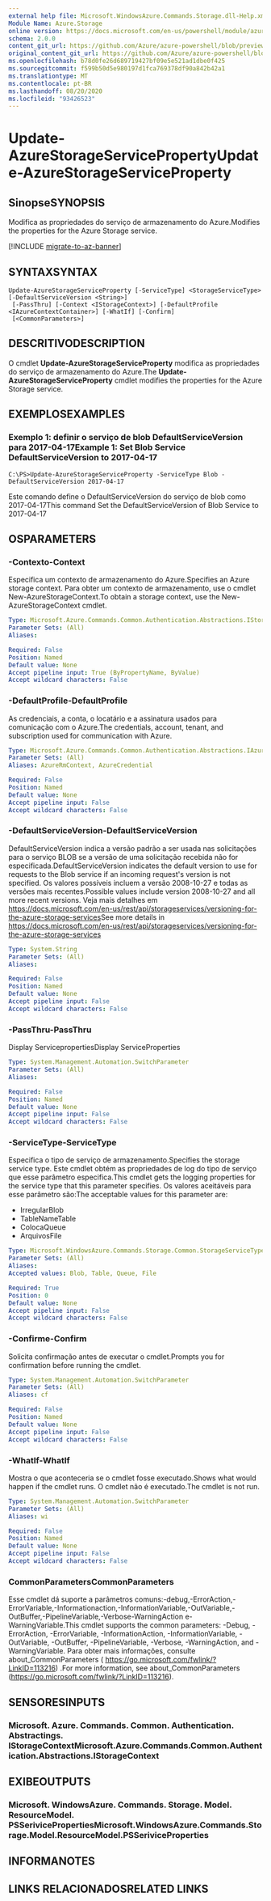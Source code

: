 ```yaml
---
external help file: Microsoft.WindowsAzure.Commands.Storage.dll-Help.xml
Module Name: Azure.Storage
online version: https://docs.microsoft.com/en-us/powershell/module/azure.storage/update-azurestorageserviceproperty
schema: 2.0.0
content_git_url: https://github.com/Azure/azure-powershell/blob/preview/src/Storage/Commands.Storage/help/Update-AzureStorageServiceProperty.md
original_content_git_url: https://github.com/Azure/azure-powershell/blob/preview/src/Storage/Commands.Storage/help/Update-AzureStorageServiceProperty.md
ms.openlocfilehash: b78d0fe26d689719427bf09e5e521ad1dbe0f425
ms.sourcegitcommit: f599b50d5e980197d1fca769378df90a842b42a1
ms.translationtype: MT
ms.contentlocale: pt-BR
ms.lasthandoff: 08/20/2020
ms.locfileid: "93426523"
---
```

# <span data-ttu-id="6d605-101">Update-AzureStorageServiceProperty</span><span class="sxs-lookup"><span data-stu-id="6d605-101">Update-AzureStorageServiceProperty</span></span>

## <span data-ttu-id="6d605-102">Sinopse</span><span class="sxs-lookup"><span data-stu-id="6d605-102">SYNOPSIS</span></span>
<span data-ttu-id="6d605-103">Modifica as propriedades do serviço de armazenamento do Azure.</span><span class="sxs-lookup"><span data-stu-id="6d605-103">Modifies the properties for the Azure Storage service.</span></span>

[!INCLUDE [migrate-to-az-banner](../../includes/migrate-to-az-banner.md)]

## <span data-ttu-id="6d605-104">SYNTAX</span><span class="sxs-lookup"><span data-stu-id="6d605-104">SYNTAX</span></span>

```
Update-AzureStorageServiceProperty [-ServiceType] <StorageServiceType> [-DefaultServiceVersion <String>]
 [-PassThru] [-Context <IStorageContext>] [-DefaultProfile <IAzureContextContainer>] [-WhatIf] [-Confirm]
 [<CommonParameters>]
```

## <span data-ttu-id="6d605-105">DESCRITIVO</span><span class="sxs-lookup"><span data-stu-id="6d605-105">DESCRIPTION</span></span>
<span data-ttu-id="6d605-106">O cmdlet **Update-AzureStorageServiceProperty** modifica as propriedades do serviço de armazenamento do Azure.</span><span class="sxs-lookup"><span data-stu-id="6d605-106">The **Update-AzureStorageServiceProperty** cmdlet modifies the properties for the Azure Storage service.</span></span>

## <span data-ttu-id="6d605-107">EXEMPLOS</span><span class="sxs-lookup"><span data-stu-id="6d605-107">EXAMPLES</span></span>

### <span data-ttu-id="6d605-108">Exemplo 1: definir o serviço de blob DefaultServiceVersion para 2017-04-17</span><span class="sxs-lookup"><span data-stu-id="6d605-108">Example 1: Set Blob Service DefaultServiceVersion to 2017-04-17</span></span>
```
C:\PS>Update-AzureStorageServiceProperty -ServiceType Blob -DefaultServiceVersion 2017-04-17
```

<span data-ttu-id="6d605-109">Este comando define o DefaultServiceVersion do serviço de blob como 2017-04-17</span><span class="sxs-lookup"><span data-stu-id="6d605-109">This command Set the DefaultServiceVersion of Blob Service to 2017-04-17</span></span>

## <span data-ttu-id="6d605-110">OS</span><span class="sxs-lookup"><span data-stu-id="6d605-110">PARAMETERS</span></span>

### <span data-ttu-id="6d605-111">-Contexto</span><span class="sxs-lookup"><span data-stu-id="6d605-111">-Context</span></span>
<span data-ttu-id="6d605-112">Especifica um contexto de armazenamento do Azure.</span><span class="sxs-lookup"><span data-stu-id="6d605-112">Specifies an Azure storage context.</span></span>
<span data-ttu-id="6d605-113">Para obter um contexto de armazenamento, use o cmdlet New-AzureStorageContext.</span><span class="sxs-lookup"><span data-stu-id="6d605-113">To obtain a storage context, use the New-AzureStorageContext cmdlet.</span></span>

```yaml
Type: Microsoft.Azure.Commands.Common.Authentication.Abstractions.IStorageContext
Parameter Sets: (All)
Aliases:

Required: False
Position: Named
Default value: None
Accept pipeline input: True (ByPropertyName, ByValue)
Accept wildcard characters: False
```

### <span data-ttu-id="6d605-114">-DefaultProfile</span><span class="sxs-lookup"><span data-stu-id="6d605-114">-DefaultProfile</span></span>
<span data-ttu-id="6d605-115">As credenciais, a conta, o locatário e a assinatura usados para comunicação com o Azure.</span><span class="sxs-lookup"><span data-stu-id="6d605-115">The credentials, account, tenant, and subscription used for communication with Azure.</span></span>

```yaml
Type: Microsoft.Azure.Commands.Common.Authentication.Abstractions.IAzureContextContainer
Parameter Sets: (All)
Aliases: AzureRmContext, AzureCredential

Required: False
Position: Named
Default value: None
Accept pipeline input: False
Accept wildcard characters: False
```

### <span data-ttu-id="6d605-116">-DefaultServiceVersion</span><span class="sxs-lookup"><span data-stu-id="6d605-116">-DefaultServiceVersion</span></span>
<span data-ttu-id="6d605-117">DefaultServiceVersion indica a versão padrão a ser usada nas solicitações para o serviço BLOB se a versão de uma solicitação recebida não for especificada.</span><span class="sxs-lookup"><span data-stu-id="6d605-117">DefaultServiceVersion indicates the default version to use for requests to the Blob service if an incoming request's version is not specified.</span></span> <span data-ttu-id="6d605-118">Os valores possíveis incluem a versão 2008-10-27 e todas as versões mais recentes.</span><span class="sxs-lookup"><span data-stu-id="6d605-118">Possible values include version 2008-10-27 and all more recent versions.</span></span> <span data-ttu-id="6d605-119">Veja mais detalhes em https://docs.microsoft.com/en-us/rest/api/storageservices/versioning-for-the-azure-storage-services</span><span class="sxs-lookup"><span data-stu-id="6d605-119">See more details in https://docs.microsoft.com/en-us/rest/api/storageservices/versioning-for-the-azure-storage-services</span></span>

```yaml
Type: System.String
Parameter Sets: (All)
Aliases:

Required: False
Position: Named
Default value: None
Accept pipeline input: False
Accept wildcard characters: False
```

### <span data-ttu-id="6d605-120">-PassThru</span><span class="sxs-lookup"><span data-stu-id="6d605-120">-PassThru</span></span>
<span data-ttu-id="6d605-121">Display Serviceproperties</span><span class="sxs-lookup"><span data-stu-id="6d605-121">Display ServiceProperties</span></span>

```yaml
Type: System.Management.Automation.SwitchParameter
Parameter Sets: (All)
Aliases:

Required: False
Position: Named
Default value: None
Accept pipeline input: False
Accept wildcard characters: False
```

### <span data-ttu-id="6d605-122">-ServiceType</span><span class="sxs-lookup"><span data-stu-id="6d605-122">-ServiceType</span></span>
<span data-ttu-id="6d605-123">Especifica o tipo de serviço de armazenamento.</span><span class="sxs-lookup"><span data-stu-id="6d605-123">Specifies the storage service type.</span></span>
<span data-ttu-id="6d605-124">Este cmdlet obtém as propriedades de log do tipo de serviço que esse parâmetro especifica.</span><span class="sxs-lookup"><span data-stu-id="6d605-124">This cmdlet gets the logging properties for the service type that this parameter specifies.</span></span>
<span data-ttu-id="6d605-125">Os valores aceitáveis para esse parâmetro são:</span><span class="sxs-lookup"><span data-stu-id="6d605-125">The acceptable values for this parameter are:</span></span>
- <span data-ttu-id="6d605-126">Irregular</span><span class="sxs-lookup"><span data-stu-id="6d605-126">Blob</span></span> 
- <span data-ttu-id="6d605-127">TableName</span><span class="sxs-lookup"><span data-stu-id="6d605-127">Table</span></span>
- <span data-ttu-id="6d605-128">Coloca</span><span class="sxs-lookup"><span data-stu-id="6d605-128">Queue</span></span>
- <span data-ttu-id="6d605-129">Arquivos</span><span class="sxs-lookup"><span data-stu-id="6d605-129">File</span></span>

```yaml
Type: Microsoft.WindowsAzure.Commands.Storage.Common.StorageServiceType
Parameter Sets: (All)
Aliases:
Accepted values: Blob, Table, Queue, File

Required: True
Position: 0
Default value: None
Accept pipeline input: False
Accept wildcard characters: False
```

### <span data-ttu-id="6d605-130">-Confirme</span><span class="sxs-lookup"><span data-stu-id="6d605-130">-Confirm</span></span>
<span data-ttu-id="6d605-131">Solicita confirmação antes de executar o cmdlet.</span><span class="sxs-lookup"><span data-stu-id="6d605-131">Prompts you for confirmation before running the cmdlet.</span></span>

```yaml
Type: System.Management.Automation.SwitchParameter
Parameter Sets: (All)
Aliases: cf

Required: False
Position: Named
Default value: None
Accept pipeline input: False
Accept wildcard characters: False
```

### <span data-ttu-id="6d605-132">-WhatIf</span><span class="sxs-lookup"><span data-stu-id="6d605-132">-WhatIf</span></span>
<span data-ttu-id="6d605-133">Mostra o que aconteceria se o cmdlet fosse executado.</span><span class="sxs-lookup"><span data-stu-id="6d605-133">Shows what would happen if the cmdlet runs.</span></span> <span data-ttu-id="6d605-134">O cmdlet não é executado.</span><span class="sxs-lookup"><span data-stu-id="6d605-134">The cmdlet is not run.</span></span>

```yaml
Type: System.Management.Automation.SwitchParameter
Parameter Sets: (All)
Aliases: wi

Required: False
Position: Named
Default value: None
Accept pipeline input: False
Accept wildcard characters: False
```

### <span data-ttu-id="6d605-135">CommonParameters</span><span class="sxs-lookup"><span data-stu-id="6d605-135">CommonParameters</span></span>
<span data-ttu-id="6d605-136">Esse cmdlet dá suporte a parâmetros comuns:-debug,-ErrorAction,-ErrorVariable,-Informationaction,-InformationVariable,-OutVariable,-OutBuffer,-PipelineVariable,-Verbose-WarningAction e-WarningVariable.</span><span class="sxs-lookup"><span data-stu-id="6d605-136">This cmdlet supports the common parameters: -Debug, -ErrorAction, -ErrorVariable, -InformationAction, -InformationVariable, -OutVariable, -OutBuffer, -PipelineVariable, -Verbose, -WarningAction, and -WarningVariable.</span></span> <span data-ttu-id="6d605-137">Para obter mais informações, consulte about_CommonParameters ( https://go.microsoft.com/fwlink/?LinkID=113216) .</span><span class="sxs-lookup"><span data-stu-id="6d605-137">For more information, see about_CommonParameters (https://go.microsoft.com/fwlink/?LinkID=113216).</span></span>

## <span data-ttu-id="6d605-138">SENSORES</span><span class="sxs-lookup"><span data-stu-id="6d605-138">INPUTS</span></span>

### <span data-ttu-id="6d605-139">Microsoft. Azure. Commands. Common. Authentication. Abstractings. IStorageContext</span><span class="sxs-lookup"><span data-stu-id="6d605-139">Microsoft.Azure.Commands.Common.Authentication.Abstractions.IStorageContext</span></span>

## <span data-ttu-id="6d605-140">EXIBE</span><span class="sxs-lookup"><span data-stu-id="6d605-140">OUTPUTS</span></span>

### <span data-ttu-id="6d605-141">Microsoft. WindowsAzure. Commands. Storage. Model. ResourceModel. PSSeriviceProperties</span><span class="sxs-lookup"><span data-stu-id="6d605-141">Microsoft.WindowsAzure.Commands.Storage.Model.ResourceModel.PSSeriviceProperties</span></span>

## <span data-ttu-id="6d605-142">INFORMA</span><span class="sxs-lookup"><span data-stu-id="6d605-142">NOTES</span></span>

## <span data-ttu-id="6d605-143">LINKS RELACIONADOS</span><span class="sxs-lookup"><span data-stu-id="6d605-143">RELATED LINKS</span></span>
